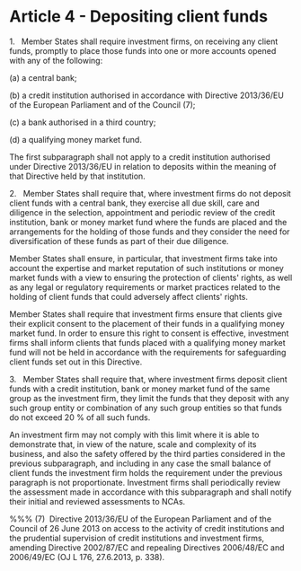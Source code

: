 # Article 4 - Depositing client funds


1.   Member States shall require investment firms, on receiving any client funds, promptly to place those funds into one or more accounts opened with any of the following:

(a) a central bank;

(b) a credit institution authorised in accordance with Directive 2013/36/EU of the European Parliament and of the Council (7);

(c) a bank authorised in a third country;

(d) a qualifying money market fund.

The first subparagraph shall not apply to a credit institution authorised under Directive 2013/36/EU in relation to deposits within the meaning of that Directive held by that institution.

2.   Member States shall require that, where investment firms do not deposit client funds with a central bank, they exercise all due skill, care and diligence in the selection, appointment and periodic review of the credit institution, bank or money market fund where the funds are placed and the arrangements for the holding of those funds and they consider the need for diversification of these funds as part of their due diligence.

Member States shall ensure, in particular, that investment firms take into account the expertise and market reputation of such institutions or money market funds with a view to ensuring the protection of clients' rights, as well as any legal or regulatory requirements or market practices related to the holding of client funds that could adversely affect clients' rights.

Member States shall require that investment firms ensure that clients give their explicit consent to the placement of their funds in a qualifying money market fund. In order to ensure this right to consent is effective, investment firms shall inform clients that funds placed with a qualifying money market fund will not be held in accordance with the requirements for safeguarding client funds set out in this Directive.

3.   Member States shall require that, where investment firms deposit client funds with a credit institution, bank or money market fund of the same group as the investment firm, they limit the funds that they deposit with any such group entity or combination of any such group entities so that funds do not exceed 20 % of all such funds.

An investment firm may not comply with this limit where it is able to demonstrate that, in view of the nature, scale and complexity of its business, and also the safety offered by the third parties considered in the previous subparagraph, and including in any case the small balance of client funds the investment firm holds the requirement under the previous paragraph is not proportionate. Investment firms shall periodically review the assessment made in accordance with this subparagraph and shall notify their initial and reviewed assessments to NCAs.

%%% (7)  Directive 2013/36/EU of the European Parliament and of the Council of 26 June 2013 on access to the activity of credit institutions and the prudential supervision of credit institutions and investment firms, amending Directive 2002/87/EC and repealing Directives 2006/48/EC and 2006/49/EC (OJ L 176, 27.6.2013, p. 338).
